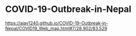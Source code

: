 # COVID-19-Outbreak-in-Nepal
https://ajay1240.github.io/COVID-19-Outbreak-in-Nepal/COVID19_Web_map.html#7/28.902/83.529
